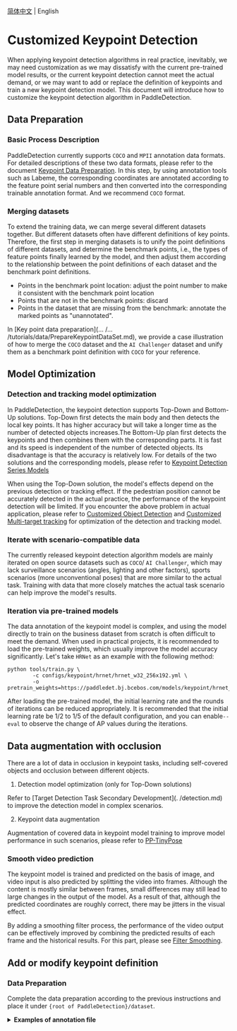 [简体中文](./keypoint_detection.md) | English

# Customized Keypoint Detection

When applying keypoint detection algorithms in real practice, inevitably, we may need customization as we may dissatisfy with the current pre-trained model results, or the current keypoint detection cannot meet the actual demand, or we may want to add or replace the definition of keypoints and train a new keypoint detection model. This document will introduce how to customize the keypoint detection algorithm in PaddleDetection.

## Data Preparation

### Basic Process Description

PaddleDetection currently supports `COCO` and `MPII` annotation data formats. For detailed descriptions of these two data formats, please refer to the document [Keypoint Data Preparation](./../tutorials/data/PrepareKeypointDataSet.md). In this step, by using annotation tools such as Labeme, the corresponding coordinates are annotated according to the feature point serial numbers and then converted into the corresponding trainable annotation format. And we recommend `COCO` format.

### Merging datasets

To extend the training data, we can merge several different datasets together. But different datasets often have different definitions of key points. Therefore, the first step in merging datasets is to unify the point definitions of different datasets, and determine the benchmark points, i.e., the types of feature points finally learned by the model, and then adjust them according to the relationship between the point definitions of each dataset and the benchmark point definitions.

- Points in the benchmark point location: adjust the point number to make it consistent with the benchmark point location
- Points that are not in the benchmark points: discard
- Points in the dataset that are missing from the benchmark: annotate the marked points as "unannotated".

In [Key point data preparation](... /... /tutorials/data/PrepareKeypointDataSet.md), we provide a case illustration of how to merge the `COCO` dataset and the `AI Challenger` dataset and unify them as a benchmark point definition with `COCO` for your reference.

## Model Optimization

### Detection and tracking model optimization

In PaddleDetection, the keypoint detection supports Top-Down and Bottom-Up solutions. Top-Down first detects the main body and then detects the local key points. It has higher accuracy but will take a longer time as the number of detected objects increases.The Bottom-Up plan first detects the keypoints and then combines them with the corresponding parts. It is fast and its speed is independent of the number of detected objects. Its disadvantage is that the accuracy is relatively low. For details of the two solutions and the corresponding models, please refer to [Keypoint Detection Series Models](../../../configs/keypoint/README.md)

When using the Top-Down solution, the model's effects depend on the previous detection or tracking effect. If the pedestrian position cannot be accurately detected in the actual practice, the performance of the keypoint detection will be limited. If you encounter the above problem in actual application, please refer to [Customized Object Detection](./detection_en.md) and [Customized Multi-target tracking](./pphuman_mot_en.md) for optimization of the detection and tracking model.

### Iterate with scenario-compatible data

The currently released keypoint detection algorithm models are mainly iterated on open source datasets such as `COCO`/ `AI Challenger`, which may lack surveillance scenarios (angles, lighting and other factors), sports scenarios (more unconventional poses) that are more similar to the actual task. Training with data that more closely matches the actual task scenario can help improve the model's results.

### Iteration via pre-trained models

The data annotation of the keypoint model is complex, and using the model directly to train on the business dataset from scratch is often difficult to meet the demand. When used in practical projects, it is recommended to load the pre-trained weights, which usually improve the model accuracy significantly. Let's take `HRNet` as an example  with the following method:

```
python tools/train.py \
        -c configs/keypoint/hrnet/hrnet_w32_256x192.yml \
        -o pretrain_weights=https://paddledet.bj.bcebos.com/models/keypoint/hrnet_w32_256x192.pdparams
```

After loading the pre-trained model, the initial learning rate and the rounds of iterations can be reduced appropriately. It is recommended that the initial learning rate be 1/2 to 1/5 of the default configuration, and you can enable`--eval` to observe the change of AP values during the iterations.

## Data augmentation with occlusion

There are a lot of data in occlusion in keypoint tasks, including self-covered objects and occlusion between different objects.

1. Detection model optimization (only for Top-Down solutions)

Refer to [Target Detection Task Secondary Development](. /detection.md) to improve the detection model in complex scenarios.

2. Keypoint data augmentation

Augmentation of covered data in keypoint model training to improve model performance in such scenarios, please refer to [PP-TinyPose](../../../configs/keypoint/tiny_pose/)

### Smooth video prediction

The keypoint model is trained and predicted on the basis of image, and video input is also predicted by splitting the video into frames. Although the content is mostly similar between frames, small differences may still lead to large changes in the output of the model. As a result of that, although the predicted coordinates are roughly correct, there may be jitters in the visual effect.

By adding a smoothing filter process, the performance of the video output can be effectively improved by combining the predicted results of each frame and the historical results. For this part, please see [Filter Smoothing](../../../deploy/python/det_keypoint_unite_infer.py#L206).

## Add or modify keypoint definition

### Data Preparation

Complete the data preparation according to the previous instructions and place it under `{root of PaddleDetection}/dataset`.

<details>
<summary><b> Examples of annotation file</b></summary>

```
self_dataset/
├── train_coco_joint.json # training set annotation file
├── val_coco_joint.json # Validation set annotation file
├── images/ # Store the image files
    ├── 0.jpg
    ├── 1.jpg
    ├── 2.jpg  
```

Notable changes as follows:

```
{
    "images": [
        {
            "file_name": "images/0.jpg",
            "id": 0, # image id, id cannotdo not repeat
            "height": 1080,
            "width": 1920
        },
        {
            "file_name": "images/1.jpg",
            "id": 1,
            "height": 1080,
            "width": 1920
        },
        {
            "file_name": "images/2.jpg",
            "id": 2,
            "height": 1080,
            "width": 1920
        },
    ...

    "categories": [
        {
            "supercategory": "person",
            "id": 1,
            "name": "person",
            "keypoints": [ # the name of the point serial number
                "point1",
                "point2",
                "point3",
                "point4",
                "point5",
            ],
            "skeleton": [ # Skeleton composed of points, not necessary for training
                [
                    1,
                    2
                ],
                [
                    1,
                    3
                ],
                [
                    2,
                    4
                ],
                [
                    3,
                    5
                ]
            ]
    ...

    "annotations": [
        {
            {
            "category_id": 1, # The category to which the instance belongs
            "num_keypoints": 3, # the number of marked points of the instance
              "bbox": [         # location of detection box,format is x, y, w, h
                799,
                575,
                55,
                185
            ],
            # N*3 list of x, y, v.
            "keypoints": [  
                807.5899658203125,
                597.5455322265625,
                2,
                0,  
                0,
                0, # unlabeled points noted as 0, 0, 0
                805.8563232421875,
                592.3446655273438,
                2,
                816.258056640625,
                594.0783081054688,
                2,
                0,
                0,
                0
            ]
            "id": 1, # the id of the instance, id cannot repeat
            "image_id": 8, # The id of the image where the instance is located, repeatable. This represents the presence of multiple objects on a single image
"iscrowd": 0, # covered or not, when the value is 0, it will participate in training
            "area": 10175 # the area occupied by the instance, can be simply taken as w * h. Note that when the value is 0, it will be skipped, and if it is too small, it will be ignored in eval

    ...
```

### Settings of configuration file

In the configuration file, refer to [config yaml configuration](... /... /tutorials/KeyPointConfigGuide_cn.md) for more details . Take [HRNet model configuration](... /... /... /configs/keypoint/hrnet/hrnet_w32_256x192.yml) as an example, we need to focus on following contents:

<details>
<summary><b> Example of configuration</b></summary>

```
use_gpu: true
log_iter: 5
save_dir: output
snapshot_epoch: 10
weights: output/hrnet_w32_256x192/model_final
epoch: 210
num_joints: &num_joints 5 # The number of predicted points matches the number of defined points
pixel_std: &pixel_std 200
Metric. keyPointTopDownCOCOEval
num_classes: 1  
train_height: &train_height 256
train_width: &train_width 192
trainsize: &trainsize [*train_width, *train_height].
hmsize: &hmsize [48, 64].
flip_perm: &flip_perm [[1, 2], [3, 4]]. # Note that only points that are mirror-symmetric are recorded here.

...

# Ensure that dataset_dir + anno_path can correctly locate the annotation file
# Ensure that dataset_dir + image_dir + image path in annotation file can correctly locate the image.
TrainDataset:
  !KeypointTopDownCocoDataset
    image_dir: images
    anno_path: train_coco_joint.json
    dataset_dir: dataset/self_dataset
    num_joints: *num_joints
    trainsize. *trainsize
    pixel_std: *pixel_std
    use_gt_box: true


Evaluate the dataset.
  !KeypointTopDownCocoDataset
    image_dir: images
    anno_path: val_coco_joint.json
    dataset_dir: dataset/self_dataset
    bbox_file: bbox.json
    num_joints: *num_joints
    trainsize. *trainsize
    pixel_std: *pixel_std
    use_gt_box: true
    image_thre: 0.0
```

### Model Training and Evaluation

#### Model Training

Run the following command to start training:

```
CUDA_VISIBLE_DEVICES=0,1,2,3 python3 -m paddle.distributed.launch tools/train.py -c configs/keypoint/hrnet/hrnet_w32_256x192.yml
```

#### Model Evaluation

After training the model, you can evaluate the model metrics by running the following commands:

```
python3 tools/eval.py -c configs/keypoint/hrnet/hrnet_w32_256x192.yml
```

### Model Export and Inference

#### Top-Down model deployment

```
#Export keypoint model
python tools/export_model.py -c configs/keypoint/hrnet/hrnet_w32_256x192.yml -o weights={path_to_your_weights}

#detector detection + keypoint top-down model co-deployment（for top-down solutions only）
python deploy/python/det_keypoint_unite_infer.py --det_model_dir=output_inference/ppyolo_r50vd_dcn_2x_coco/ --keypoint_model_dir=output_inference/hrnet_w32_256x192/ --video_file=../video/xxx.mp4  --device=gpu
```
